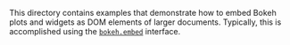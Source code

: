 This directory contains examples that demonstrate how to embed Bokeh plots and widgets as
DOM elements of larger documents. Typically, this is accomplished using the [`bokeh.embed`](https://docs.bokeh.org/en/latest/docs/user_guide/embed.html) interface.
